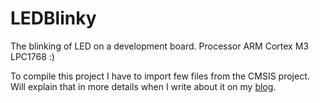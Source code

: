 LEDBlinky
=========

The blinking of LED on a development board. Processor ARM Cortex M3 LPC1768 :)

To compile this project I have to import few files from the CMSIS project. Will explain that in more details when I write about it on my [blog](http://vishwassharma.com).